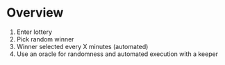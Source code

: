 # Overview

1. Enter lottery
2. Pick random winner
3. Winner selected every X minutes (automated)
4. Use an oracle for randomness and automated execution with a keeper
